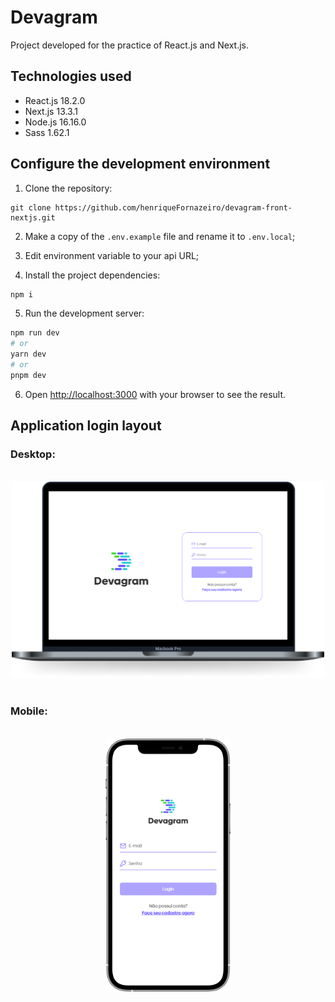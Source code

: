# Devagram

Project developed for the practice of React.js and Next.js.

## Technologies used

- React.js 18.2.0
- Next.js 13.3.1
- Node.js 16.16.0
- Sass 1.62.1

## Configure the development environment

1. Clone the repository:

 ```bach
 git clone https://github.com/henriqueFornazeiro/devagram-front-nextjs.git
 ```

2. Make a copy of the `.env.example` file and rename it to `.env.local`;

2. Edit environment variable to your api URL; 

2. Install the project dependencies:

```bash
npm i
```

5. Run the development server:

```bash
npm run dev
# or
yarn dev
# or
pnpm dev
```

6. Open [http://localhost:3000](http://localhost:3000) with your browser to see the result.

## Application login layout

<p>

### Desktop:
</br>

<div align="center"> <img src="./public/images/mockups/Device - Macbook Pro.png
" width="500"> </div>
</br>

### Mobile:
</br>
<div align="center"> 
 <img src="./public/images/mockups/iPhone 12 Pro.png" width="200" /> 
</div>

</br>
</p>
